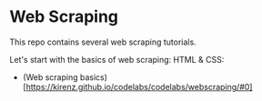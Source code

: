 # Web Scraping
 
 This repo contains several web scraping tutorials.

Let's start with the basics of web scraping: HTML & CSS:

 - (Web scraping basics)[https://kirenz.github.io/codelabs/codelabs/webscraping/#0]
